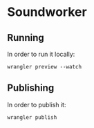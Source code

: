 # Soundworker

## Running

In order to run it locally:

`wrangler preview --watch`

## Publishing

In order to publish it:

`wrangler publish`
